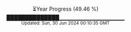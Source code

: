 <p align="center">
⏳Year Progress (49.46 %)<br>
██████████████▁▁▁▁▁▁▁▁▁▁▁▁▁▁▁▁ <br>
<sub>Updated: Sun, 30 Jun 2024 00:10:35 GMT</sub>
</p>


